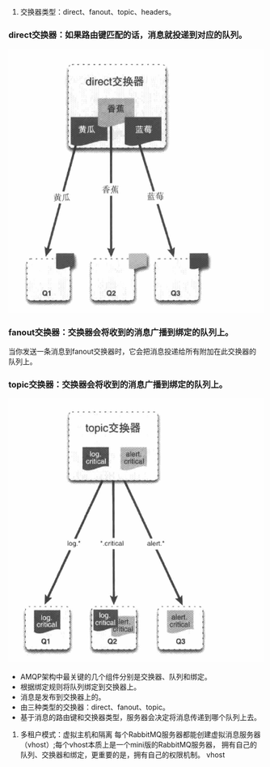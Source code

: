
1. 交换器类型：direct、fanout、topic、headers。


### direct交换器：如果路由键匹配的话，消息就投递到对应的队列。

![posts](static/direct.jpg)


### fanout交换器：交换器会将收到的消息广播到绑定的队列上。
当你发送一条消息到fanout交换器时，它会把消息投递给所有附加在此交换器的队列上。


### topic交换器：交换器会将收到的消息广播到绑定的队列上。

![posts](static/topic.jpg)


- AMQP架构中最关键的几个组件分别是交换器、队列和绑定。
- 根据绑定规则将队列绑定到交换器上。
- 消息是发布到交换器上的。
- 由三种类型的交换器：direct、fanout、topic。
- 基于消息的路由键和交换器类型，服务器会决定将消息传递到哪个队列上去。



1. 多租户模式：虚拟主机和隔离
每个RabbitMQ服务器都能创建虚拟消息服务器（vhost）;每个vhost本质上是一个mini版的RabbitMQ服务器，
拥有自己的队列、交换器和绑定，更重要的是，拥有自己的权限机制。
vhost